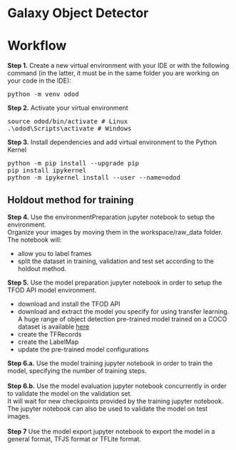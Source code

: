 # Galaxy Object Detector

# Workflow
<b>Step 1.</b> Create a new virtual environment with your IDE or with the following command (in the latter, it must be in the same folder you are working on your code in the IDE):
<pre>
python -m venv odod
</pre>
<b>Step 2.</b> Activate your virtual environment
<pre>
source odod/bin/activate # Linux
.\odod\Scripts\activate # Windows 
</pre>
<b>Step 3.</b> Install dependencies and add virtual environment to the Python Kernel
<pre>
python -m pip install --upgrade pip
pip install ipykernel
python -m ipykernel install --user --name=odod
</pre>

## Holdout method for training
<b>Step 4.</b> Use the environmentPreparation jupyter notebook to setup the environment.
<br/>
Organize your images by moving them in the workspace/raw_data folder.
<br/>
The notebook will:
<ul>
<li>allow you to label frames</li>
<li>split the dataset in training, validation and test set according to the holdout method.</li>
</ul>
<b>Step 5.</b> Use the model preparation jupyter notebook in order to setup the TFOD API model environment.
<br/>
<ul>
<li>download and install the TFOD API</li>
<li>download and extract the model you specify for using transfer learning.<br />
A huge range of object detection pre-trained model trained on a COCO dataset is available <a href="https://github.com/tensorflow/models/blob/master/research/object_detection/g3doc/tf2_detection_zoo.md">here</a>
</li>
<li>create the TFRecords</li>
<li>create the LabelMap</li>
<li>update the pre-trained model configurations</li>
</ul>
<b>Step 6.a.</b> Use the model training jupyter notebook in order to train the model, specifying the number of training steps.
<br/>
<br/>
<b>Step 6.b.</b> Use the model evaluation jupyter notebook concurrently in order to validate the model on the validation set.
<br/>
It will wait for new checkpoints provided by the training jupyter notebook.
<br/>
The jupyter notebook can also be used to validate the model on test images.
<br/>
<br />
<b>Step 7</b> Use the model export jupyter notebook to export the model in a general format, TFJS format or TFLite format.
<br/>